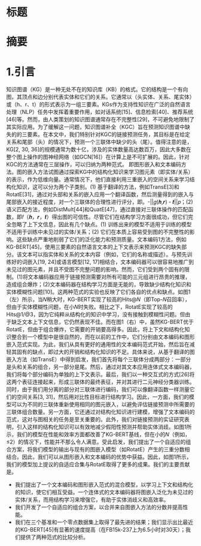 # 标题

# 摘要

# 1.引言

知识图谱（KG）是一种无处不在的知识库（KB）的格式。它的结构是一个有向图，其顶点和边分别代表实体和它们的关系。它通常以（头实体、关系、尾实体）或（h、r、t）的形式表示为一组三要素。KGs作为支持性知识在广泛的自然语言处理（NLP）任务中发挥着重要作用，如对话系统[15]、信息检索[40]、推荐系统[46]等。然而，由人类策划的知识图谱通常存在不完整性[29]，不可避免地限制了其实际应用。为了缓解这一问题，知识图谱补全（KGC）旨在预测知识图谱中缺失的的三要素。在本文中，我们特别针对KGC的链接预测任务，其目标是在给定关系和尾部（头）的情况下，预测一个三联体中缺少的头（尾）。值得注意的是，KG[2, 30, 36]的规模通常为数十亿，涉及的实体数量高达数百万，因此大多数在整个图上操作的图神经网络（如GCN[16]）在计算上是不可扩展的。因此，针对KGC的方法通常在三层操作，可以归纳为两种范式。 即图形嵌入和文本编码方法。图的嵌入方法试图通过探索KG中的结构化知识来学习图元素（即实体/关系）的表示，作为低维向量。通常情况下，他们直接利用三重嵌入的空间关系来学习结构化知识，这可以分为两个子类别。(1) 基于翻译的方法，例如TransE[3]和RotatE[31]，通过对头部和关系的嵌入应用一个翻译函数，然后测量得到的嵌入与尾部嵌入的接近程度，对一个三联体的合理性进行评分，即。-||𝑔(𝒉,𝒓) - 𝒕||𝑝；(2) 语义匹配方法，例如DistMult[44]和QuatE[47]，通过直接对三联体操作的匹配函数，即𝑓（𝒉，𝒓，𝒕）得出图的可信性。尽管它们在结构学习方面很成功，但它们完全忽略了上下文信息，因此有几个缺点。(1) 训练出来的模型不适用于训练的模型不适用于训练中未见过的实体/关系；(2) 它们在本质上容易受到图的不完整性的影响。这些缺点严重地削弱了它们的泛化能力和预测质量。文本编码1方法，例如KG-BERT[45]，使用三要素的自然语言文本的上下文表示来预测KGC的缺失部分。该文本可以指实体和关系的文本内容（例如，它们的名称或描述）。与预先训练好的词嵌入[19, 24]或语言模型[12, 17]相结合，文本编码器可以很容易地推广到未见过的图元素，并且不受图不完整问题的影响。然而，它们受到两个固有的限制。(1)将文本编码器应用于链接预测需要对所有可能的三元组进行昂贵的推理，造成组合爆炸；(2)文本编码器在结构学习方面是无能的，导致缺少结构化知识和实体模糊性问题[10]。这两种范式的实验也反映了它们各自的优点和缺点。如图1（左）所示，当𝑁稍大时，KG-BERT实现了较高的Hits@𝑁（即Top-𝑁召回率），但由于实体模糊性问题，在小𝑁时失败。相比之下，RotatE实现了较高的Hits@1/@3，因为它纯粹从结构化的知识中学习，没有接触到模糊性问题。但由于缺乏文本上下文信息，它仍然表现不佳。而在图1（右）中，虽然KG-BERT优于RotatE，但由于组合爆炸，它需要的开销要高得多。因此，将上下文和结构化知识整合到一个模型中是很自然的，而在以前的工作中，它们分别由文本编码和图形嵌入范式实现。为此，我们从具有更好的通用性的文本编码范式开始，然后旨在减轻其固有的缺点，即过大的开销和结构化知识的不足。具体来说，从基于翻译的图嵌入方法（如TransE）中得到启发，我们首先将每个三联体分成两部分：一部分是头和关系的组合，另一部分是尾。然后，通过对其文本应用连体式文本编码器，我们将每个部分编码为单独的上下文表示。最后，我们以一种交互式的方式[26]将这两个表征连接起来，形成三联体的最终表征，并对其进行二元神经分类器训练。同时，由于我们用分离的部分对三联体进行编码，我们可以像翻译函数一样测量它们的空间关系[3, 31]，然后用对比性目标进行结构学习。因此，一方面，我们的模型可以为不同的三联体重新使用相同的图元嵌入，以避免评估链接预测中所需要的三联体组合数量。另一方面，它还通过对结构化知识进行建模，增强了文本编码的范式，这对与图相关的任务是至关重要的。此外，我们对链接预测的实证研究表明，引入这样的结构化知识可以有效地减少假阳性预测并帮助实体消歧。如图1所示，我们的模型在性能和效率方面都改善了KG-BERT基线，但在小的𝑁（例如，≤2）的情况下，性能并不那么令人满意。受此启发，我们提出了一个自适应的组合方案，将我们模型的输出与现有的图嵌入模型（如RotatE）产生的三重分数相结合。因此，我们可以从图形嵌入和文本编码的优势中获益。因此，如图1所示，我们的模型加上提议的自适应合集与RotatE取得了更多的成果。我们的主要贡献是。
- 我们提出了一个文本编码和图形嵌入范式的混合模型，以学习上下文和结构化的知识，使它们相互受益。一个连体式的文本编码器将图嵌入泛化为未见过的实体/关系，而用结构学习来增强它，有助于实体消歧义和高效率。
- 我们开发了一个自适应的组合方案，以合并来自图嵌入方法的分数并提高性能。
- 我们在三个基准和一个零点数据集上取得了最先进的结果；我们显示出比最近的KG-BERT[45]有显著的速度提高（在FB15k-237上为6.5小时对30天）；我们提供了两种范式的比较分析。

